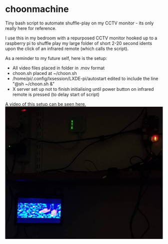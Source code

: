 # choonmachine
Tiny bash script to automate shuffle-play on my CCTV monitor - its only really here for reference.

I use this in my bedroom with a repurposed CCTV monitor hooked up to a raspberry pi to shuffle play my large folder of short 2-20 second idents upon the click of an infrared remote (which calls the script).

As a reminder to my future self, here is the setup:
- All video files placed in folder in .mov format
- choon.sh placed at ~/choon.sh
- /home/pi/.config/lxsession/LXDE-pi/autostart edited to include the line "@sh ~/choon.sh &"
- X server set up not to finish initialising until power button on infrared remote is pressed (to delay start of script)
 
[A video of this setup can be seen here.](https://streamable.com/rtfv1 "Streamable")
![Choonmachine Setup](choonmachine.png)
